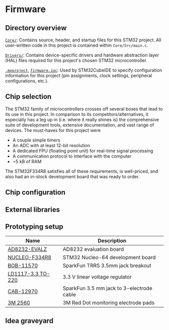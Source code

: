 # Firmware
## Directory overview
[`Core/`](firmware/Core/): Contains source, header, and startup files for this STM32 project. All user-written code in this project is contained within `Core/Src/main.c`.

[`Drivers/`](firmware/Drivers/): Contains device-specific drivers and hardware abstraction layer (HAL) files required for this project's chosen STM32 microcontroller.

[`.mxproject`](firmware/.mxproject), [`firmware.ioc`](firmware/firmware.ioc): Used by STM32CubeIDE to specify configuration information for this project (pin assignments, clock settings, peripheral configurations, etc.).

## Chip selection

The STM32 family of microcontrollers crosses off several boxes that lead to its use in this project. In comparison to its competitors/alternatives, it especially has a leg up in (i.e. where it really shines is) the comprehensive suite of development tools, extensive documentation, and vast range of devices. The must-haves for this project were

- A couple simple timers
- An ADC with at least 12-bit resolution
- A dedicated FPU (floating point unit) for real-time signal processing
- A communication protocol to interface with the computer
- ~5 kB of RAM

The STM32F334R8 satisfies all of these requirements, is well-priced, and also had an in-stock development board that was ready to order.

## Chip configuration


## External libraries

## Prototyping setup

<div align="center">

| Name | Description |
|---|---|
| [AD8232-EVALZ](https://www.analog.com/en/design-center/evaluation-hardware-and-software/evaluation-boards-kits/eval-ad8232.html) | AD8232 evaluation board |
| [NUCLEO-F334R8](https://www.st.com/en/evaluation-tools/nucleo-f334r8.html) | STM32 Nucleo-64 development board |
| [BOB-11570](https://www.sparkfun.com/products/11570) | SparkFun TRRS 3.5mm jack breakout |
| [LD1117-3.3 TO-220](https://www.st.com/resource/en/datasheet/ld1117.pdf) | 3.3 V linear voltage regulator |
| [CAB-12970](https://www.sparkfun.com/products/12970) | SparkFun 3.5 mm jack to 3-electrode cable |
| [3M 2560](https://www.3m.com/3M/en_US/medical-us/red-dot-ecg-electrodes/) | 3M Red Dot monitoring electrode pads |

</div>

## Idea graveyard
